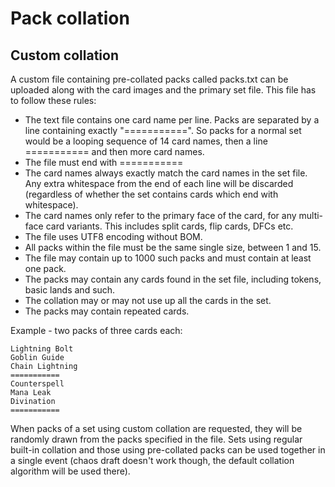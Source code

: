 # Pack collation
## Custom collation
A custom file containing pre-collated packs called packs.txt can be uploaded along with the card images and the primary set file. This file has to follow these rules:
- The text file contains  one card name per line. Packs are separated by a line containing exactly "===========". So packs for a normal set would be a looping sequence of 14 card names, then a line =========== and then more card names.
- The file must end with ===========
- The card names always exactly match the card names in the set file. Any extra whitespace from the end of each line will be discarded (regardless of whether the set contains cards which end with whitespace).
- The card names only refer to the primary face of the card, for any multi-face card variants. This includes split cards, flip cards, DFCs etc.
- The file uses UTF8 encoding without BOM.
- All packs within the file must be the same single size, between 1 and 15.
- The file may contain up to 1000 such packs and must contain at least one pack.
- The packs may contain any cards found in the set file, including tokens, basic lands and such.
- The collation may or may not use up all the cards in the set.
- The packs may contain repeated cards.

Example - two packs of three cards each:

    Lightning Bolt
    Goblin Guide
    Chain Lightning
    ===========
    Counterspell
    Mana Leak
    Divination
    ===========

When packs of a set using custom collation are requested, they will be randomly drawn from the packs specified in the file. Sets using regular built-in collation and those using pre-collated packs can be used together in a single event (chaos draft doesn't work though, the default collation algorithm will be used there).